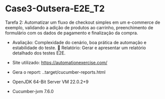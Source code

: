 # Case3-Outsera-E2E_T2

Tarefa 2: Automatizar um fluxo de checkout simples em um e-commerce de
exemplo, validando a adição de produtos ao carrinho, preenchimento de
formulário com os dados de pagamento e finalização da compra.

- Avaliação: Complexidade do cenário, boa prática de automação e
estabilidade do teste.
 Relatório: Gerar e apresentar um relatório detalhado dos testes E2E.

- Site utilizado: https://automationexercise.com/
- Gera o report: ..target/cucumber-reports.html
- OpenJDK 64-Bit Server VM 22.0.2+9
- Cucumber-jvm 7.6.0

